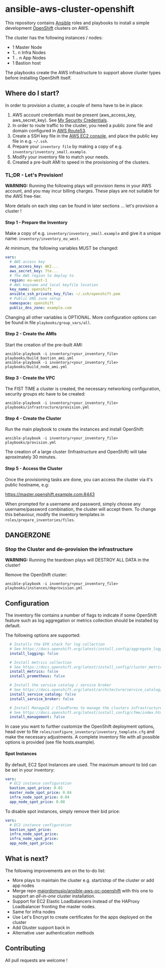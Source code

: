 # ansible-aws-cluster-openshift

This repository contains [Ansible](https://www.ansible.com/) roles and
playbooks to install a simple development [OpenShift](https://www.openshift.com/) clusters on AWS.

The cluster has the following instances / nodes:

* 1 Master Node
* 1.. n Infra Nodes
* 1 .. n App Nodes
* 1 Bastion host

The playbooks create the AWS infrastructure to support above cluster types before installing OpenShift itself.

## Where do I start?

In order to provision a cluster, a couple of items have to be in place:

1) AWS account credentials must be present (aws_access_key, aws_secret_key). See [My Security Credentials](https://console.aws.amazon.com/iam/home#/security_credential).
2) In order to route traffic to the cluster, you need a public zone file and domain configured in [AWS Route53](https://console.aws.amazon.com/route53/home).
3) Create a SSH key file in the [AWS EC2 console](https://console.aws.amazon.com/ec2/v2/home?#KeyPairs:sort=keyName), and place the public key file in e.g. `~/.ssh`. 
4) Prepare your `inventory file` by making a copy of e.g. `inventory/inventory_small.example`.
5) Modify your inventory file to match your needs.
6) Created a pre-built AMI to speed in the provisioning of the clusters.


### TL;DR - Let's Provision!

**WARNING:** Running the following plays will provision items in your AWS account, and you may incur billing charges. These plays are not suitable for the AWS free-tier.

More details on each step can be found in later sections ... let's provision a cluster !

#### Step 1 - Prepare the Inventory

Make a copy of e.g. `inventory/inventory_small.example` and give it a unique name: `inventory/inventory_eu_west`. 

At minimum, the following variables MUST be changed:

```yaml
vars:
  # AWS access key
  aws_access_key: AKI...
  aws_secret_key: 7te...
  # The AWS region to deploy to
  region: eu-west-1
  # AWS keyname and local keyfile location
  key_name: openshift
  ansible_ssh_private_key_file: ~/.ssh/openshift.pem
  # Public DNS zone setup
  namespace: openshift
  public_dns_zone: example.com
```

Changing all other variables is OPTIONAL. More configuration options can be found in file `playbooks/group_vars/all`.

#### Step 2 - Create the AMIs

Start the creation of the pre-built AMI:

```shell
ansible-playbook -i inventory/<your_inventory_file> playbooks/build_bastion_ami.yml
ansible-playbook -i inventory/<your_inventory_file> playbooks/build_node_ami.yml
```

#### Step 3 - Create the VPC

The FIST TIME a cluster is created, the necessary networking configuration, security groups etc have to be created:

```shell
ansible-playbook -i inventory/<your_inventory_file> playbooks/infrastructure/provision.yml
```

#### Step 4 - Create the Cluster

Run the main playbook to create the instances and install OpenShift:

```shell
ansible-playbook -i inventory/<your_inventory_file> playbooks/provision.yml
```

The creation of a large cluster (Infrastructure and OpenShift) will take aproximately 30 minutes.

#### Step 5 - Access the Cluster

Once the provisioning tasks are done, you can access the cluster via it's public hostname, e.g:  

https://master.openshift.example.com:8443  

When prompted for a username and password, simply choose any username/password combination, the cluster will accept them. To change this behaviour, modify the inventory templates in `roles/prepare_inventories/files`.


## DANGERZONE

### Stop the Cluster and de-provision the infrastructure

**WARNING:** Running the teardown plays will DESTROY ALL DATA in the cluster!

Remove the OpenShift cluster:

```shell
ansible-playbook -i inventory/<your_inventory_file> playbooks/instances/deprovision.yml
```

## Configuration

The inventory file contains a number of flags to indicate if some OpenShift feature such as log aggregation or 
metrics collection should be installed by default. 

The following options are supported:

```yaml
  # Installs the EFK stack for log collection
  # See https://docs.openshift.org/latest/install_config/aggregate_logging.html
  install_logging: false

  # Install metrics collection
  # See https://docs.openshift.org/latest/install_config/cluster_metrics.html
  install_metrics: false
  install_prometheus: false

  # Install the service catalog / service broker
  # See https://docs.openshift.org/latest/architecture/service_catalog/index.html
  install_service_catalog: false
  install_service_broker: false

  # Install ManageIQ / CloudForms to manage the clusters infrastructure
  # See https://docs.openshift.org/latest/install_config/cfme/index.html
  install_management: false
```

In case you want to further customize the OpenShift deployment options, head over to file `roles/configure_inventory/inventory_template.cfg` 
and make the necessary adjustments. A complete inventory file with all possible options is provided (see file hosts.example).

#### Spot Instances

By default, EC2 Spot Instances are used. The maximum amount to bid can be set in your inventory:

```yaml
vars:
  # EC2 instance configuration
  bastion_spot_price: 0.02
  master_node_spot_price: 0.04
  infra_node_spot_price: 0.04
  app_node_spot_price: 0.08
```

To disable spot instances, simply remove their bid price:

```yaml
vars:
  # EC2 instance configuration
  bastion_spot_price:
  infra_node_spot_price:
  infra_node_spot_price:
  app_node_spot_price:
```

## What is next?

The following improvements are on the to-do list:

- More plays to maintain the cluster e.g. start/stop of the cluster or add app nodes
- Merge repo [majordomusio/ansible-aws-oc-openshift](https://github.com/majordomusio/ansible-aws-oc-openshift) with this one to support an *all-in-one* cluster installation.
- Support for EC2 Elastic Loadbalancers instead of the HAProxy Loadbalancer fronting the master nodes.
- Same for infra nodes
- Use Let's Encrypt to create certificates for the apps deployed on the cluster
- Add Gluster support back in
- Alternative user authentication methods

## Contributing

All pull requests are welcome !

